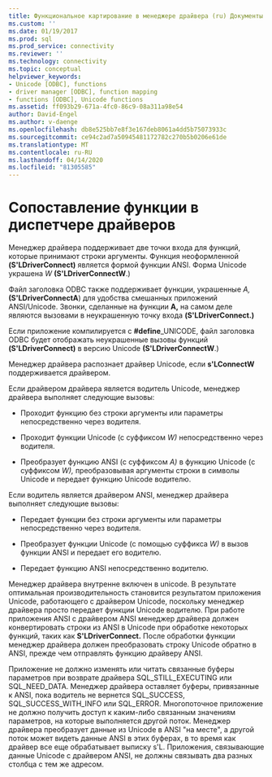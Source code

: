 ```yaml
---
title: Функциональное картирование в менеджере драйвера (ru) Документы Майкрософт
ms.custom: ''
ms.date: 01/19/2017
ms.prod: sql
ms.prod_service: connectivity
ms.reviewer: ''
ms.technology: connectivity
ms.topic: conceptual
helpviewer_keywords:
- Unicode [ODBC], functions
- driver manager [ODBC], function mapping
- functions [ODBC], Unicode functions
ms.assetid: ff093b29-671a-4fc0-86c9-08a311a98e54
author: David-Engel
ms.author: v-daenge
ms.openlocfilehash: db8e525bb7e8f3e167deb8061a4dd5b75073933c
ms.sourcegitcommit: ce94c2ad7a50945481172782c270b5b0206e61de
ms.translationtype: MT
ms.contentlocale: ru-RU
ms.lasthandoff: 04/14/2020
ms.locfileid: "81305585"
---
```

# <a name="function-mapping-in-the-driver-manager"></a>Сопоставление функции в диспетчере драйверов
Менеджер драйвера поддерживает две точки входа для функций, которые принимают строки аргументы. Функция неоформленной **(S'LDriverConnect)** является формой функции ANSI. Форма Unicode украшена *W* **(S'LDriverConnectW**.)  
  
 Файл заголовка ODBC также поддерживает функции, украшенные *A,* **(S'LDriverConnectA**) для удобства смешанных приложений ANSI/Unicode. Звонки, сделанные на функции **A,** на самом деле являются вызовами в неукрашенную точку входа **(S'LDriverConnect.)**  
  
 Если приложение компилируется с **#define**_UNICODE, файл заголовка ODBC будет отображать неукрашенные вызовы функций **(S'LDriverConnect)** в версию Unicode **(S'LDriverConnectW**.)  
  
 Менеджер драйвера распознает драйвер Unicode, если **s'LConnectW** поддерживается драйвером.  
  
 Если драйвером драйвера является водитель Unicode, менеджер драйвера выполняет следующие вызовы:  
  
-   Проходит функцию без строки аргументы или параметры непосредственно через водителя.  
  
-   Проходит функции Unicode (с суффиксом *W)* непосредственно через водителя.  
  
-   Преобразует функцию ANSI (с суффиксом *А)* в функцию Unicode (с суффиксом *W),* преобразовывая аргументы строки в символы Unicode и передает функцию Unicode водителю.  
  
 Если водитель является драйвером ANSI, менеджер драйвера выполняет следующие вызовы:  
  
-   Передает функции без строки аргументы или параметры непосредственно через водителя.  
  
-   Преобразует функции Unicode (с помощью суффикса *W)* в вызов функции ANSI и передает его водителю.  
  
-   Передает функцию ANSI непосредственно водителю.  
  
 Менеджер драйвера внутренне включен в unicode. В результате оптимальная производительность становится результатом приложения Unicode, работающего с драйвером Unicode, поскольку менеджер драйвера просто передает функции Unicode водителю. При работе приложения ANSI с драйвером ANSI менеджер драйвера должен конвертировать строки из ANSI в Unicode при обработке некоторых функций, таких как **S'LDriverConnect.** После обработки функции менеджер драйвера должен преобразовать строку Unicode обратно в ANSI, прежде чем отправлять функцию драйверу ANSI.  
  
 Приложение не должно изменять или читать связанные буферы параметров при возврате драйвера SQL_STILL_EXECUTING или SQL_NEED_DATA. Менеджер драйвера оставляет буферы, привязанные к ANSI, пока водитель не вернется SQL_SUCCESS, SQL_SUCCESS_WITH_INFO или SQL_ERROR. Многопоточное приложение не должно получить доступ к каким-либо связанным значениям параметров, на которые выполняется другой поток. Менеджер драйвера преобразует данные из Unicode в ANSI "на месте", а другой поток может видеть данные ANSI в этих буферах, в то время как драйвер все еще обрабатывает выписку s'L. Приложения, связывающие данные Unicode с драйвером ANSI, не должны связывать два разных столбца с тем же адресом.
